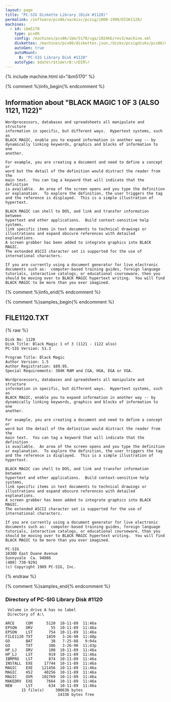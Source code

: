 ```yaml
---
layout: page
title: "PC-SIG Diskette Library (Disk #1120)"
permalink: /software/pcx86/sw/misc/pcsig/1000-1999/DISK1120/
machines:
  - id: ibm5170
    type: pcx86
    config: /machines/pcx86/ibm/5170/cga/1024kb/rev3/machine.xml
    diskettes: /machines/pcx86/diskettes.json,/disks/pcsigdisks/pcx86/diskettes.json
    autoGen: true
    autoMount:
      B: "PC-SIG Library Disk #1120"
    autoType: $date\r$time\rB:\rDIR\r
---
```


{% include machine.html id="ibm5170" %}

{% comment %}info_begin{% endcomment %}

## Information about "BLACK MAGIC 1 OF 3 (ALSO 1121, 1122)"

    Wordprocessors, databases and spreadsheets all manipulate and structure
    information in specific, but different ways.  Hypertext systems, such as
    BLACK MAGIC, enable you to expand information in another way -- by
    dynamically linking keywords, graphics and blocks of information to one
    another.
    
    For example, you are creating a document and need to define a concept or
    word but the detail of the definition would distract the reader from the
    main text.  You can tag a keyword that will indicate that the definition
    is available.  An area of the screen opens and you type the definition
    or explanation.  To explore the definition, the user triggers the tag
    and the reference is displayed.  This is a simple illustration of
    hypertext.
    
    BLACK MAGIC can shell to DOS, and link and transfer information between
    hypertext and other applications.  Build context-sensitive help systems,
    link specific items in text documents to technical drawings or
    illustrations and expand obscure references with detailed explanations.
    A screen grabber has been added to integrate graphics into BLACK MAGIC.
    The extended ASCII character set is supported for the use of
    international characters.
    
    If you are currently using a document generator for live electronic
    documents such as:  computer-based training guides, foreign language
    tutorials, interactive catalogs, or educational courseware, then you
    should be moving over to BLACK MAGIC hypertext writing.  You will find
    BLACK MAGIC to be more than you ever imagined.
{% comment %}info_end{% endcomment %}

{% comment %}samples_begin{% endcomment %}

## FILE1120.TXT

{% raw %}
```
Disk No: 1120
Disk Title: Black Magic 1 of 3 (1121 - 1122 also)
PC-SIG Version: S1.3

Program Title: Black Magic
Author Version: 1.5
Author Registration: $89.95.
Special Requirements: 384K RAM and CGA, HGA, EGA or VGA.

Wordprocessors, databases and spreadsheets all manipulate and structure
information in specific, but different ways.  Hypertext systems, such as
BLACK MAGIC, enable you to expand information in another way -- by
dynamically linking keywords, graphics and blocks of information to one
another.

For example, you are creating a document and need to define a concept or
word but the detail of the definition would distract the reader from the
main text.  You can tag a keyword that will indicate that the definition
is available.  An area of the screen opens and you type the definition
or explanation.  To explore the definition, the user triggers the tag
and the reference is displayed.  This is a simple illustration of
hypertext.

BLACK MAGIC can shell to DOS, and link and transfer information between
hypertext and other applications.  Build context-sensitive help systems,
link specific items in text documents to technical drawings or
illustrations and expand obscure references with detailed explanations.
A screen grabber has been added to integrate graphics into BLACK MAGIC.
The extended ASCII character set is supported for the use of
international characters.

If you are currently using a document generator for live electronic
documents such as:  computer-based training guides, foreign language
tutorials, interactive catalogs, or educational courseware, than you
should be moving over to BLACK MAGIC hypertext writing.  You will find
BLACK MAGIC to be more than you ever imagined.

PC-SIG
1030D East Duane Avenue
Sunnyvale  Ca. 94086
(408) 730-9291
(c) Copyright 1989 PC-SIG, Inc.
```
{% endraw %}

{% comment %}samples_end{% endcomment %}

### Directory of PC-SIG Library Disk #1120

     Volume in drive A has no label
     Directory of A:\

    ARCE     COM      5120  10-11-89  11:46a
    EPSON    DRV        55  10-11-89  11:46a
    EPSON    LST       754  10-11-89  11:46a
    FILE1120 TXT      1859   3-26-90  11:40p
    GO       BAT        38   7-25-88   9:04a
    GO       TXT       386   3-26-90  11:43p
    HP_LJ    DRV       108  10-11-89  11:46a
    HP_LJ    LST       919  10-11-89  11:46a
    IBMPRO   LST       874  10-11-89  11:46a
    INSTALL  EXE     17744  10-11-89  11:46a
    MAGIC    EXE    121456  10-11-89  11:46a
    MAGIC    HS2     40256  10-11-89  11:46a
    MAGIC    OVR    102769  10-11-89  11:46a
    MAKEDRV  EXE      7664  10-11-89  11:46a
    NEW      LST       634  10-11-89  11:46a
           15 file(s)     300636 bytes
                           14336 bytes free
